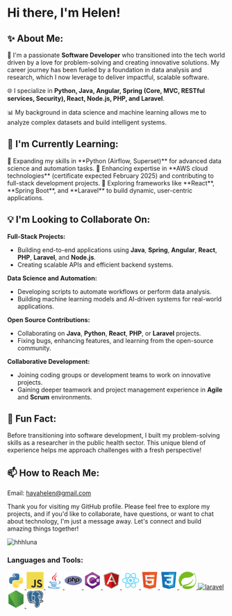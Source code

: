 <h1>Hi there, I'm Helen! <br/></h1>

<h2>✨ About Me: </h2>

🌻 I'm a passionate **Software Developer** who transitioned into the tech world driven by a love for problem-solving and creating innovative solutions. My career journey has been fueled by a foundation in data analysis and research, which I now leverage to deliver impactful, scalable software.  

🌐 I specialize in **Python, Java, Angular, Spring (Core, MVC, RESTful services, Security), React, Node.js, PHP, and Laravel**.  

📊 My background in data science and machine learning allows me to analyze complex datasets and build intelligent systems.  

<h2>🌱 I'm Currently Learning: </h2>  
🐍 Expanding my skills in **Python (Airflow, Superset)** for advanced data science and automation tasks.  
🧰 Enhancing expertise in **AWS cloud technologies** (certificate expected February 2025) and contributing to full-stack development projects.  
🌟 Exploring frameworks like **React**, **Spring Boot**, and **Laravel** to build dynamic, user-centric applications.  

<h2>💡 I'm Looking to Collaborate On: </h2>  

**Full-Stack Projects:**  
- Building end-to-end applications using **Java**, **Spring**, **Angular**, **React**, **PHP**, **Laravel**, and **Node.js**.  
- Creating scalable APIs and efficient backend systems.  

**Data Science and Automation:**  
- Developing scripts to automate workflows or perform data analysis.  
- Building machine learning models and AI-driven systems for real-world applications.  

**Open Source Contributions:**  
- Collaborating on **Java**, **Python**, **React**, **PHP**, or **Laravel** projects.  
- Fixing bugs, enhancing features, and learning from the open-source community.  

**Collaborative Development:**  
- Joining coding groups or development teams to work on innovative projects.  
- Gaining deeper teamwork and project management experience in **Agile** and **Scrum** environments.  

<h2>🌟 Fun Fact:</h2>  
Before transitioning into software development, I built my problem-solving skills as a researcher in the public health sector. This unique blend of experience helps me approach challenges with a fresh perspective!  


<h2> 📫 How to Reach Me: </h2>
 
  Email:  hayahelen@gmail.com


  Thank you for visiting my GitHub profile. Please feel free to explore my projects, and if you'd like to collaborate, have questions, or want to chat about technology, I'm just a message away. Let's connect and build amazing things together!
  

<p align="left"> <img src="https://komarev.com/ghpvc/?username=hhhluna&label=Profile%20views&color=0e75b6&style=flat" alt="hhhluna" /> </p>



<h3 align="left">Languages and Tools:</h3>
<p align="left">
  <!-- Programming Languages -->
  <a href="https://www.python.org" target="_blank" rel="noreferrer">
    <img src="https://raw.githubusercontent.com/devicons/devicon/master/icons/python/python-original.svg" alt="python" width="40" height="40"/>
  </a>
  <a href="https://developer.mozilla.org/en-US/docs/Web/JavaScript" target="_blank" rel="noreferrer">
    <img src="https://raw.githubusercontent.com/devicons/devicon/master/icons/javascript/javascript-original.svg" alt="javascript" width="40" height="40"/>
  </a>
  <a href="https://www.java.com" target="_blank" rel="noreferrer">
    <img src="https://raw.githubusercontent.com/devicons/devicon/master/icons/java/java-original.svg" alt="java" width="40" height="40"/>
  </a>
  <a href="https://www.php.net" target="_blank" rel="noreferrer">
    <img src="https://raw.githubusercontent.com/devicons/devicon/master/icons/php/php-original.svg" alt="php" width="40" height="40"/>
  </a>
  <a href="https://learn.microsoft.com/en-us/dotnet/csharp/" target="_blank" rel="noreferrer">
    <img src="https://raw.githubusercontent.com/devicons/devicon/master/icons/csharp/csharp-original.svg" alt="csharp" width="40" height="40"/>
  </a>

  <!-- Frontend Tools -->
  <a href="https://angular.io" target="_blank" rel="noreferrer">
    <img src="https://raw.githubusercontent.com/devicons/devicon/master/icons/angularjs/angularjs-original.svg" alt="angular" width="40" height="40"/>
  </a>
  <a href="https://reactjs.org" target="_blank" rel="noreferrer">
    <img src="https://raw.githubusercontent.com/devicons/devicon/master/icons/react/react-original.svg" alt="react" width="40" height="40"/>
  </a>
  <a href="https://developer.mozilla.org/en-US/docs/Web/HTML" target="_blank" rel="noreferrer">
    <img src="https://raw.githubusercontent.com/devicons/devicon/master/icons/html5/html5-original.svg" alt="html5" width="40" height="40"/>
  </a>
  <a href="https://developer.mozilla.org/en-US/docs/Web/CSS" target="_blank" rel="noreferrer">
    <img src="https://raw.githubusercontent.com/devicons/devicon/master/icons/css3/css3-original.svg" alt="css3" width="40" height="40"/>
  </a>

  <!-- Backend and Frameworks -->
  <a href="https://spring.io" target="_blank" rel="noreferrer">
    <img src="https://raw.githubusercontent.com/devicons/devicon/master/icons/spring/spring-original.svg" alt="spring" width="40" height="40"/>
  </a>
  <a href="https://laravel.com" target="_blank" rel="noreferrer">
    <img src="https://upload.wikimedia.org/wikipedia/commons/9/9a/Laravel.svg" alt="laravel" width="40" height="40"/>
  </a>
  <a href="https://nodejs.org" target="_blank" rel="noreferrer">
    <img src="https://raw.githubusercontent.com/devicons/devicon/master/icons/nodejs/nodejs-original.svg" alt="nodejs" width="40" height="40"/>
  </a>

  <!-- Databases -->
  <a href="https://www.postgresql.org" target="_blank" rel="noreferrer">
    <img src="https://raw.githubusercontent.com/devicons/devicon/master/icons/postgresql/postgresql-original.svg" alt="postgresql" width="40" height="40"/>
  </a>


</p>



